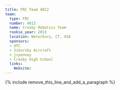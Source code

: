 ```yaml
---
title: FRC Team 4812
team:
  type: FRC
  number: 4812
  name: Crosby Robotics Team
  rookie_year: 2013
  location: Waterbury, CT, USA
  sponsors:
  - UTC
  - Sikorsky Aircraft
  - jcpenney
  - Crosby High School
  links:
    Website:
---
```


{% include remove_this_line_and_add_a_paragraph %}